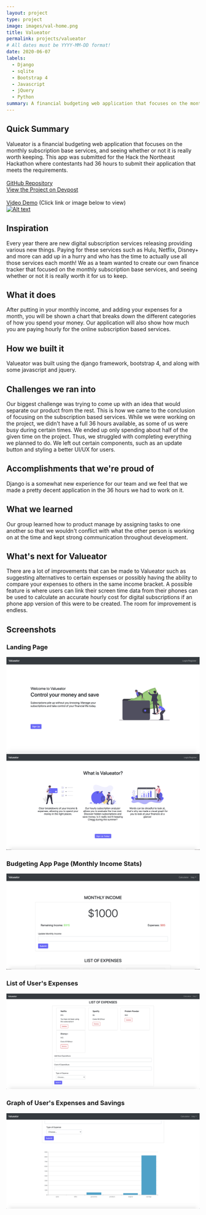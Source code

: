 ```yaml
---
layout: project
type: project
image: images/val-home.png
title: Valueator
permalink: projects/valueator
# All dates must be YYYY-MM-DD format!
date: 2020-06-07
labels:
  - Django
  - sqlite
  - Bootstrap 4
  - Javascript
  - jQuery
  - Python
summary: A financial budgeting web application that focuses on the monthly subscription base services, and seeing whether or not it is really worth keeping. This app was submitted for the Hack the Northeast Hackathon hosted on June 5- June 7, 2020.
---
```


## Quick Summary
Valueator is a financial budgeting web application that focuses on the monthly subscription base services, and seeing whether or not it is really worth keeping. This app was submitted for the Hack the Northeast Hackathon where contestants had 36 hours to submit their application that meets the requirements. <br/><br/>
[GitHub Repository](https://github.com/trey-sumida/Valueator) <br/>
[View the Project on Devpost](https://devpost.com/software/valueator)<br/><br/>
[Video Demo](https://www.youtube.com/watch?v=czIYX9DYL6A) (Click link or image below to view)<br/>
[![Alt text](https://img.youtube.com/vi/czIYX9DYL6A/0.jpg)](https://www.youtube.com/watch?v=czIYX9DYL6A)<br/>

## Inspiration
Every year there are new digital subscription services releasing providing various new things. Paying for these services such as Hulu, Netflix, Disney+ and more can add up in a hurry and who has the time to actually use all those services each month! We as a team wanted to create our own finance tracker that focused on the monthly subscription base services, and seeing whether or not it is really worth it for us to keep. 
## What it does
After putting in your monthly income, and adding your expenses for a month, you will be shown a chart that breaks down the different categories of how you spend your money. Our application will also show how much you are paying hourly for the online subscription based services.
## How we built it
Valueator was built using the django framework, bootstrap 4, and along with some javascript and jquery. 
## Challenges we ran into
Our biggest challenge was trying to come up with an idea that would separate our product from the rest. This is how we came to the conclusion of focusing on the subscription based services. While we were working on the project, we didn't have a full 36 hours available, as some of us were busy during certain times. We ended up only spending about half of the given time on the project. Thus, we struggled with completing everything we planned to do. We left out certain components, such as an update button and styling a better UI/UX for users.
## Accomplishments that we're proud of
Django is a somewhat new experience for our team and we feel that we made a pretty decent application in the 36 hours we had to work on it. 
## What we learned
Our group learned how to product manage by assigning tasks to one another so that we wouldn't conflict with what the other person is working on at the time and kept strong communication throughout development.
## What's next for Valueator
There are a lot of improvements that can be made to Valueator such as suggesting alternatives to certain expenses or possibly having the ability to compare your expenses to others in the same income bracket. A possible feature is where users can link their screen time data from their phones can be used to calculate an accurate hourly cost for digital subscriptions if an phone app version of this were to be created. The room for improvement is endless.
## Screenshots

### Landing Page
<img class="ui image" src="../images/val-home.png">
<img class="ui image" src="../images/val-home-2.png">

### Budgeting App Page (Monthly Income Stats)
<img class="ui image" src="../images/val-income.png">

### List of User's Expenses
<img class="ui image" src="../images/val-list.png">

### Graph of User's Expenses and Savings
<img class="ui image" src="../images/val-graph.png">


